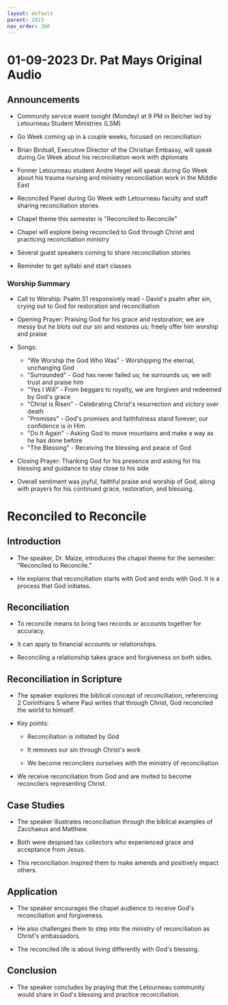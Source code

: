 ```yaml
---
layout: default
parent: 2023
nav_order: 360
---
```


# 01-09-2023 Dr. Pat Mays Original Audio



## Announcements

- Community service event tonight (Monday) at 9 PM in Belcher led by Letourneau Student Ministries (LSM) 

- Go Week coming up in a couple weeks, focused on reconciliation 

- Brian Birdsall, Executive Director of the Christian Embassy, will speak during Go Week about his reconciliation work with diplomats 

- Former Letourneau student Andre Hegel will speak during Go Week about his trauma nursing and ministry reconciliation work in the Middle East

- Reconciled Panel during Go Week with Letourneau faculty and staff sharing reconciliation stories 

- Chapel theme this semester is "Reconciled to Reconcile" 

- Chapel will explore being reconciled to God through Christ and practicing reconciliation ministry

- Several guest speakers coming to share reconciliation stories

- Reminder to get syllabi and start classes 


### Worship Summary

- Call to Worship: Psalm 51 responsively read - David's psalm after sin, crying out to God for restoration and reconciliation 

- Opening Prayer: Praising God for his grace and restoration; we are messy but he blots out our sin and restores us; freely offer him worship and praise 

- Songs:
  - "We Worship the God Who Was" - Worshipping the eternal, unchanging God
  - "Surrounded" - God has never failed us; he surrounds us; we will trust and praise him 
  - "Yes I Will" - From beggars to royalty, we are forgiven and redeemed by God's grace
  - "Christ is Risen" - Celebrating Christ's resurrection and victory over death
  - "Promises" - God's promises and faithfulness stand forever; our confidence is in Him
  - "Do It Again" - Asking God to move mountains and make a way as he has done before
  - "The Blessing" - Receiving the blessing and peace of God

- Closing Prayer: Thanking God for his presence and asking for his blessing and guidance to stay close to his side

- Overall sentiment was joyful, faithful praise and worship of God, along with prayers for his continued grace, restoration, and blessing.


# Reconciled to Reconcile

## Introduction

- The speaker, Dr. Maize, introduces the chapel theme for the semester: "Reconciled to Reconcile." 

- He explains that reconciliation starts with God and ends with God. It is a process that God initiates.

## Reconciliation 

- To reconcile means to bring two records or accounts together for accuracy. 

- It can apply to financial accounts or relationships. 

- Reconciling a relationship takes grace and forgiveness on both sides.

## Reconciliation in Scripture

- The speaker explores the biblical concept of reconciliation, referencing 2 Corinthians 5 where Paul writes that through Christ, God reconciled the world to himself. 

- Key points:

  - Reconciliation is initiated by God

  - It removes our sin through Christ's work

  - We become reconcilers ourselves with the ministry of reconciliation

- We receive reconciliation from God and are invited to become reconcilers representing Christ.

## Case Studies

- The speaker illustrates reconciliation through the biblical examples of Zacchaeus and Matthew. 

- Both were despised tax collectors who experienced grace and acceptance from Jesus. 

- This reconciliation inspired them to make amends and positively impact others.

## Application

- The speaker encourages the chapel audience to receive God's reconciliation and forgiveness.

- He also challenges them to step into the ministry of reconciliation as Christ's ambassadors.

- The reconciled life is about living differently with God's blessing.

## Conclusion

- The speaker concludes by praying that the Letourneau community would share in God's blessing and practice reconciliation.